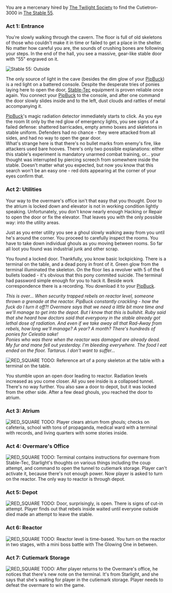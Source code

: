 You are a mercenary hired by [The Twilight Society] to find the Cutietron-3000 in [The Stable 55][Stable 55].

### Act 1: Entrance ###

You're slowly walking through the cavern. The floor is full of old skeletons of those who couldn't make it in time or failed to get a place in the shelter. No matter how careful you are, the sounds of crushing bones are following your steps. In the end of the hall, you see a massive, gear-like stable door with "55" engraved on it.  

![Stable 55: Outside](References/Stable55CavernWithSkeletons.jpg)

The only source of light in the cave (besides the dim glow of your [PipBuck]) is a red light on a battered console. Despite the desperate tries of ponies laying here to open the door, [Stable-Tec] equipment is proven reliable once again. You connect your [PipBuck] to the console, and after one command the door slowly slides inside and to the left, dust clouds and rattles of metal accompanying it.  

[PipBuck]'s magic radiation detector immediately starts to click. As you eye the room lit only by the red glow of emergency lights, you  see signs of a failed defense: shattered barricades, empty ammo boxes and skeletons in stable uniform. Defenders had no chance - they were attacked from all sides, and had no way to open the gear door.  
What's strange here is that there's no bullet marks from enemy's fire, like attackers used bare hooves. There's only two possible explanations: either this stable's experiment is mandatory unarmed combat training, or... your thought was interrupted by piercing screech from somewhere inside the stable. Doesn't matter what you expected, but now you know that this search won't be an easy one - red dots appearing at the corner of your eyes confirm that.  

### Act 2: Utilities ###

Your way to the overmare's office isn't that easy that you thought. Door to the atrium is locked down and elevator is not in working condition lightly speaking. Unfortunately, you don't know nearly enough Hacking or Repair to open the door or fix the elevator. That leaves you with the only possible way: into the utility areas.  

Just as you enter utility you see a ghoul slowly walking away from you until he's around the corner. You proceed to carefully inspect the rooms. You have to take down individual ghouls as you moving between rooms. So far all loot you found was industrial junk and other scrap.  

You found a locked door. Thankfully, you know basic lockpicking. There is a terminal on the table, and a dead pony in front of it. Green glow from the terminal illuminated the skeleton. On the floor lies a revolver with 5 of the 6 bullets loaded - it's obvious that this pony commited suicide. The terminal had password simple enough for you to hack it. Beside work correspondence there is a recording. You download it to your [PipBuck].  

*This is over... When security trapped rebels on reactor level, someone thrown a grenade at the reactor. PipBuck constantly crackling - how the fuck do I turn it off?! Overmare says that we need a little bit more time and we'll manage to get into the depot. But I know that this is bullshit. Ruby said that she heard how doctors said that everypony in the stable already got lethal dose of radiation. And even if we take away all that Rad-Away from rebels, how long we'll manage? A year? A month? There's hundreds of ponies for Celestia sake!*  
*Ponies who was there when the reactor was damaged are already dead. My fur and mane fell out yesterday. I'm bleeding everywhere. The food I eat ended on the floor. Tartarus. I don't want to suffer...*  

![RED_SQUARE] TODO: Reference art of a pony skeleton at the table with a terminal on the table.  

You stumble upon an open door leading to reactor. Radiation levels increased as you come closer. All you see inside is a collapsed tunnel. There's no way further. You also saw a door to depot, but it was locked from the other side. After a few dead ghouls, you reached the door to atrium.  

### Act 3: Atrium ###

![RED_SQUARE] TODO: Player clears atrium from ghouls; checks on cafeteria, school with tons of propaganda, medical ward with a terminal with records, and living quarters with some stories inside.  

### Act 4: Overmare's Office ###

![RED_SQUARE] TODO: Terminal contains instructions for overmare from Stable-Tec, Starlight's thoughts on various things including the coup attempt, and command to open the tunnel to cutiemark storage. Player can't activate it, because there's not enough power. Now player is asked to turn on the reactor. The only way to reactor is through depot.  

### Act 5: Depot ###

![RED_SQUARE] TODO: Door, surprisingly, is open. There is signs of cut-in attempt. Player finds out that rebels inside waited until everyone outside died made an attempt to leave the stable.  

### Act 6: Reactor ###

![RED_SQUARE] TODO: Reactor level is time-based. You turn on the reactor in two stages, with a mini boss battle with The Glowing One in between.  

### Act 7: Cutiemark Storage ###

![RED_SQUARE] TODO: After player returns to the Overmare's office, he notices that there's new note on the terminal. It's from Starlight, and she says that she's waiting for player in the cutiemark storage. Player needs to defeat the overmare to win the game.  

[//]: # (Project links)
[Stable 55]: Locations/Stable55.md

[//]: # (External links)
[The Twilight Society]: https://falloutequestria.fandom.com/wiki/Twilight_Society
[Stable-Tec]: https://falloutequestria.fandom.com/wiki/Stable-Tec
[PipBuck]: https://falloutequestria.fandom.com/wiki/PipBuck

[//]: # (Debug stuff)
[RED_SQUARE]: https://placehold.it/15/f03c15/000000?text=+
